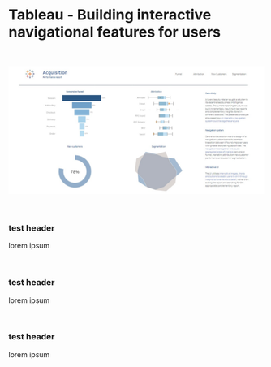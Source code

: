 <h1>Tableau - Building interactive navigational features for users</h1>

<br>

![This is an image](/Tableau_Building_interactive_navigational_features_for_users/Assets/thumbnail.jpeg)

<br>

<h3>test header</h3>
<p>lorem ipsum</p>

<br>

<h3>test header</h3>
<p>lorem ipsum</p>

<br>

<h3>test header</h3>
<p>lorem ipsum</p>

